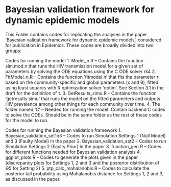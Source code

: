 # Bayesian validation framework for dynamic epidemic models

This Folder contains codes for replicating the analyses in the paper ‘Bayesian validation framework for dynamic epidemic models’, considered for publication in Epidemics.
These codes are broadly divided into two groups:

Codes for running the model
	1. Model_n.R – Contains the function sim.mod.n that runs the HIV transmission model for a given set of parameters by solving the ODE equations using the C ODE solver rk4 
	2. FitModel_n.R – Contains the function ‘fitmodel.n’ that fits the parameter τ based on the community-specific and global parameters (x and θ), fitted using least squares with R  optimization solver ‘optim’. See Section 3.1 in the draft for the definition of τ. 
	3. GetResults_simu.R – Contains the function ‘getresults.simu’ that runs the model on the fitted parameters and outputs HIV prevalence among other things for each community over time.
	4. The folder named ‘C’ – Needed for running the model. Contain backend C codes to solve the ODEs. Should be in the same folder as the rest of these codes for the model to run.

Codes for running the Bayesian validation framework 
	1. Bayesian_validation_set1n3 – Codes to run Simulation Settings 1 (Null Model) and 3 (Faulty Model) in the paper
	2. Bayesian_validation_set2 – Codes to run Simulation Settings 2 (Faulty Prior) in the paper
	3. function_gen.R – Codes for different functions needed for Bayesian validation analysis
	4. ggplot_plots.R – Codes to generate the plots given in the paper (discrepancy plots for Settings 1, 2 and 3 and the posterior distribution of ϴ5 for Setting 2)
	5. ptp_calc_mahalanobis.R – Codes to calculate the posterior tail probability using Mahalanobis distance for Settings 1, 2 and 3, as discussed in the paper.
